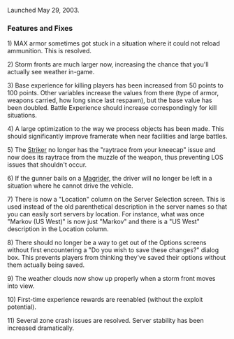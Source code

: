 Launched May 29, 2003.

### Features and Fixes

1\) MAX armor sometimes got stuck in a situation where it could not reload
ammunition. This is resolved.

2\) Storm fronts are much larger now, increasing the chance that you'll actually
see weather in-game.

3\) Base experience for killing players has been increased from 50 points to 100
points. Other variables increase the values from there (type of armor, weapons
carried, how long since last respawn), but the base value has been doubled.
Battle Experience should increase correspondingly for kill situations.

4\) A large optimization to the way we process objects has been made. This
should significantly improve framerate when near facilities and large battles.

5\) The [Striker](../weapons/Striker.md) no longer has the "raytrace from your kneecap"
issue and now does its raytrace from the muzzle of the weapon, thus preventing
LOS issues that shouldn't occur.

6\) If the gunner bails on a [Magrider](../vehicles/Magrider.md), the driver will no longer
be left in a situation where he cannot drive the vehicle.

7\) There is now a "Location" column on the Server Selection screen. This is
used instead of the old parenthetical description in the server names so that
you can easily sort servers by location. For instance, what was once "Markov (US
West)" is now just "Markov" and there is a "US West" description in the Location
column.

8\) There should no longer be a way to get out of the Options screens without
first encountering a "Do you wish to save these changes?" dialog box. This
prevents players from thinking they've saved their options without them actually
being saved.

9\) The weather clouds now show up properly when a storm front moves into view.

10\) First-time experience rewards are reenabled (without the exploit
potential).

11\) Several zone crash issues are resolved. Server stability has been increased
dramatically.

<!--[category:Patches](category:Patches.md)-->
